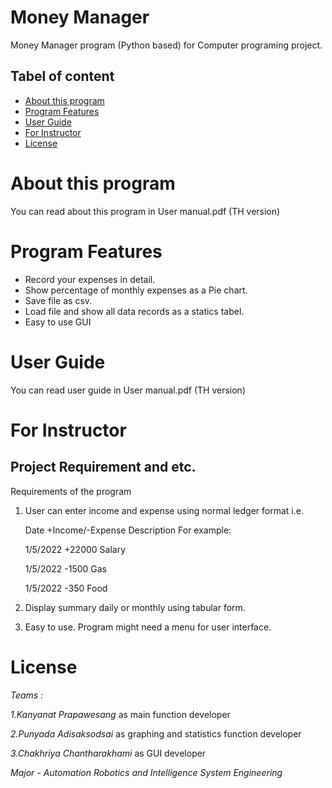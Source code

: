 # Money Manager

Money Manager program (Python based) for Computer programing project. 

## Tabel of content

* [About this program](#about-this-program)
* [Program Features](#program-features)
* [User Guide](#user-guide )
* [For Instructor](#for-instructor)
* [License](#license)

# About this program

You can read about this program in User manual.pdf (TH version)

# Program Features

- Record your expenses in detail.
- Show percentage of monthly expenses as a Pie chart.
- Save file as csv.
- Load file and show all data records as a statics tabel.
- Easy to use GUI

# User Guide 

You can read user guide in User manual.pdf (TH version)

# For Instructor 
## Project Requirement and etc.

Requirements of the program 

1. User can enter income and expense using normal ledger format i.e.

   Date +Income/-Expense Description
   For example:

   1/5/2022 +22000 Salary 
 
   1/5/2022 -1500 Gas 
 
   1/5/2022 -350 Food 

2. Display summary daily or monthly using tabular form.
 
3. Easy to use. Program might need a menu for user interface.
 
# License
*Teams :*

 *1.Kanyanat Prapawesang* as main function developer
 
 *2.Punyada Adisaksodsai* as graphing and statistics function developer
 
 *3.Chakhriya Chantharakhami* as GUI developer 
 
*Major - Automation Robotics and Intelligence System Engineering*
